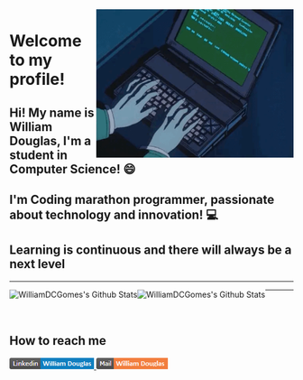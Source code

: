 
<img align="right" src="https://github.com/WilliamDCGomes/williamdcgomes/blob/main/gif/programming.gif" width="350"/>

# Welcome to my profile!

## Hi! My name is William Douglas, I'm a student in Computer Science! 😄
## I'm Coding marathon programmer, passionate about technology and innovation! 💻
## Learning is continuous and there will always be a next level

<!-- BLOG-POST-LIST:END -->

---

<img align="left" alt="WilliamDCGomes's Github Stats" src="https://github-readme-stats.vercel.app/api?username=WilliamDCGomes&show_icons=true&hide_border=true" />

<img align="left" alt="WilliamDCGomes's Github Stats" src="https://github-readme-stats.vercel.app/api/top-langs/?username=WilliamDCGomes&hide_border=true" />

---
<br><br>

##         How to reach me
<a href="https://www.linkedin.com/in/william-douglas-costa-gomes-4a087817a/">
  <img height="20" max-width="80" src="https://github.com/WilliamDCGomes/williamdcgomes/blob/main/gif/buttonLinkedin.png">
</a>
<a href="mailto:williamdouglasgomes@hotmail.com">
  <img height="20" max-width="80" src="https://github.com/WilliamDCGomes/williamdcgomes/blob/main/gif/buttonEmail.png">
</a>